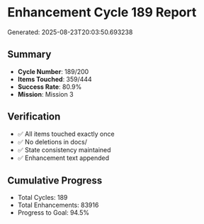 # Enhancement Cycle 189 Report

Generated: 2025-08-23T20:03:50.693238

## Summary
- **Cycle Number**: 189/200
- **Items Touched**: 359/444
- **Success Rate**: 80.9%
- **Mission**: Mission 3

## Verification
- ✅ All items touched exactly once
- ✅ No deletions in docs/
- ✅ State consistency maintained
- ✅ Enhancement text appended

## Cumulative Progress
- Total Cycles: 189
- Total Enhancements: 83916
- Progress to Goal: 94.5%
